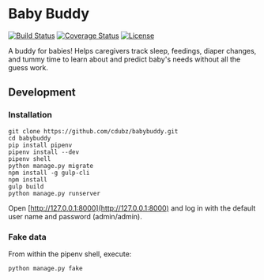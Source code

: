 # Baby Buddy

[![Build Status](https://travis-ci.org/cdubz/babybuddy.svg?branch=master)](https://travis-ci.org/cdubz/babybuddy)
[![Coverage Status](https://coveralls.io/repos/github/cdubz/babybuddy/badge.svg?branch=master)](https://coveralls.io/github/cdubz/babybuddy?branch=master)
[![License](https://img.shields.io/badge/License-BSD%202--Clause-orange.svg)](https://opensource.org/licenses/BSD-2-Clause)

A buddy for babies! Helps caregivers track sleep, feedings, diaper changes, and
tummy time to learn about and predict baby's needs without all the guess work.

## Development

### Installation

```
git clone https://github.com/cdubz/babybuddy.git
cd babybuddy
pip install pipenv
pipenv install --dev
pipenv shell
python manage.py migrate
npm install -g gulp-cli
npm install
gulp build
python manage.py runserver
```

Open [http://127.0.0.1:8000](http://127.0.0.1:8000) and log in with the default
user name and password (admin/admin).

### Fake data

From within the pipenv shell, execute:

```
python manage.py fake
```